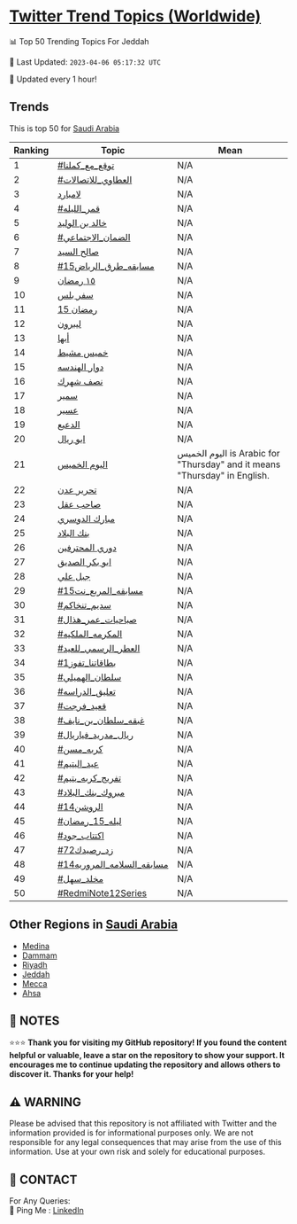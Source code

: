 [Twitter Trend Topics (Worldwide)](https://github.com/ErcinDedeoglu/Twitter-Trend-Topics)
==========


📊 Top 50 Trending Topics For Jeddah

📆 Last Updated: `2023-04-06 05:17:32 UTC`

🔧 Updated every 1 hour!


## Trends

This is top 50 for [Saudi Arabia](</Saudi Arabia>)

| Ranking | Topic | Mean |
| ------- | ------------ | ------------ |
| 1 | [#توقع_مع_كملنا](http://twitter.com/search?q=%23%d8%aa%d9%88%d9%82%d8%b9_%d9%85%d8%b9_%d9%83%d9%85%d9%84%d9%86%d8%a7) | N/A |
| 2 | [#العطاوي_للاتصالات](http://twitter.com/search?q=%23%d8%a7%d9%84%d8%b9%d8%b7%d8%a7%d9%88%d9%8a_%d9%84%d9%84%d8%a7%d8%aa%d8%b5%d8%a7%d9%84%d8%a7%d8%aa) | N/A |
| 3 | [لامبارد](http://twitter.com/search?q=%d9%84%d8%a7%d9%85%d8%a8%d8%a7%d8%b1%d8%af) | N/A |
| 4 | [#قمر_الليله](http://twitter.com/search?q=%23%d9%82%d9%85%d8%b1_%d8%a7%d9%84%d9%84%d9%8a%d9%84%d9%87) | N/A |
| 5 | [خالد بن الوليد](http://twitter.com/search?q=%d8%ae%d8%a7%d9%84%d8%af+%d8%a8%d9%86+%d8%a7%d9%84%d9%88%d9%84%d9%8a%d8%af) | N/A |
| 6 | [#الضمان_الاجتماعي](http://twitter.com/search?q=%23%d8%a7%d9%84%d8%b6%d9%85%d8%a7%d9%86_%d8%a7%d9%84%d8%a7%d8%ac%d8%aa%d9%85%d8%a7%d8%b9%d9%8a) | N/A |
| 7 | [صالح السيد](http://twitter.com/search?q=%d8%b5%d8%a7%d9%84%d8%ad+%d8%a7%d9%84%d8%b3%d9%8a%d8%af) | N/A |
| 8 | [#مسابقه_طرق_الرياض15](http://twitter.com/search?q=%23%d9%85%d8%b3%d8%a7%d8%a8%d9%82%d9%87_%d8%b7%d8%b1%d9%82_%d8%a7%d9%84%d8%b1%d9%8a%d8%a7%d8%b615) | N/A |
| 9 | [١٥ رمضان](http://twitter.com/search?q=%d9%a1%d9%a5+%d8%b1%d9%85%d8%b6%d8%a7%d9%86) | N/A |
| 10 | [سفر بلس](http://twitter.com/search?q=%d8%b3%d9%81%d8%b1+%d8%a8%d9%84%d8%b3) | N/A |
| 11 | [15 رمضان](http://twitter.com/search?q=15+%d8%b1%d9%85%d8%b6%d8%a7%d9%86) | N/A |
| 12 | [ليبرون](http://twitter.com/search?q=%d9%84%d9%8a%d8%a8%d8%b1%d9%88%d9%86) | N/A |
| 13 | [أبها](http://twitter.com/search?q=%d8%a3%d8%a8%d9%87%d8%a7) | N/A |
| 14 | [خميس مشيط](http://twitter.com/search?q=%d8%ae%d9%85%d9%8a%d8%b3+%d9%85%d8%b4%d9%8a%d8%b7) | N/A |
| 15 | [دوار الهندسه](http://twitter.com/search?q=%d8%af%d9%88%d8%a7%d8%b1+%d8%a7%d9%84%d9%87%d9%86%d8%af%d8%b3%d9%87) | N/A |
| 16 | [نصف شهرك](http://twitter.com/search?q=%d9%86%d8%b5%d9%81+%d8%b4%d9%87%d8%b1%d9%83) | N/A |
| 17 | [سمير](http://twitter.com/search?q=%d8%b3%d9%85%d9%8a%d8%b1) | N/A |
| 18 | [عسير](http://twitter.com/search?q=%d8%b9%d8%b3%d9%8a%d8%b1) | N/A |
| 19 | [الدعيع](http://twitter.com/search?q=%d8%a7%d9%84%d8%af%d8%b9%d9%8a%d8%b9) | N/A |
| 20 | [ابو ريال](http://twitter.com/search?q=%d8%a7%d8%a8%d9%88+%d8%b1%d9%8a%d8%a7%d9%84) | N/A |
| 21 | [اليوم الخميس](http://twitter.com/search?q=%d8%a7%d9%84%d9%8a%d9%88%d9%85+%d8%a7%d9%84%d8%ae%d9%85%d9%8a%d8%b3) | اليوم الخميس is Arabic for "Thursday" and it means "Thursday" in English. |
| 22 | [تحرير عدن](http://twitter.com/search?q=%d8%aa%d8%ad%d8%b1%d9%8a%d8%b1+%d8%b9%d8%af%d9%86) | N/A |
| 23 | [صاحب عقل](http://twitter.com/search?q=%d8%b5%d8%a7%d8%ad%d8%a8+%d8%b9%d9%82%d9%84) | N/A |
| 24 | [مبارك الدوسري](http://twitter.com/search?q=%d9%85%d8%a8%d8%a7%d8%b1%d9%83+%d8%a7%d9%84%d8%af%d9%88%d8%b3%d8%b1%d9%8a) | N/A |
| 25 | [بنك البلاد](http://twitter.com/search?q=%d8%a8%d9%86%d9%83+%d8%a7%d9%84%d8%a8%d9%84%d8%a7%d8%af) | N/A |
| 26 | [دوري المحترفين](http://twitter.com/search?q=%d8%af%d9%88%d8%b1%d9%8a+%d8%a7%d9%84%d9%85%d8%ad%d8%aa%d8%b1%d9%81%d9%8a%d9%86) | N/A |
| 27 | [ابو بكر الصديق](http://twitter.com/search?q=%d8%a7%d8%a8%d9%88+%d8%a8%d9%83%d8%b1+%d8%a7%d9%84%d8%b5%d8%af%d9%8a%d9%82) | N/A |
| 28 | [جبل علي](http://twitter.com/search?q=%d8%ac%d8%a8%d9%84+%d8%b9%d9%84%d9%8a) | N/A |
| 29 | [#مسابقه_المربع_نت15](http://twitter.com/search?q=%23%d9%85%d8%b3%d8%a7%d8%a8%d9%82%d9%87_%d8%a7%d9%84%d9%85%d8%b1%d8%a8%d8%b9_%d9%86%d8%aa15) | N/A |
| 30 | [#سديم_تنخاكم](http://twitter.com/search?q=%23%d8%b3%d8%af%d9%8a%d9%85_%d8%aa%d9%86%d8%ae%d8%a7%d9%83%d9%85) | N/A |
| 31 | [#صباحيات_عمر_هذال](http://twitter.com/search?q=%23%d8%b5%d8%a8%d8%a7%d8%ad%d9%8a%d8%a7%d8%aa_%d8%b9%d9%85%d8%b1_%d9%87%d8%b0%d8%a7%d9%84) | N/A |
| 32 | [#المكرمه_الملكيه](http://twitter.com/search?q=%23%d8%a7%d9%84%d9%85%d9%83%d8%b1%d9%85%d9%87_%d8%a7%d9%84%d9%85%d9%84%d9%83%d9%8a%d9%87) | N/A |
| 33 | [#العطر_الرسمي_للعيد](http://twitter.com/search?q=%23%d8%a7%d9%84%d8%b9%d8%b7%d8%b1_%d8%a7%d9%84%d8%b1%d8%b3%d9%85%d9%8a_%d9%84%d9%84%d8%b9%d9%8a%d8%af) | N/A |
| 34 | [#بطاقاتنا_تفوز1](http://twitter.com/search?q=%23%d8%a8%d8%b7%d8%a7%d9%82%d8%a7%d8%aa%d9%86%d8%a7_%d8%aa%d9%81%d9%88%d8%b21) | N/A |
| 35 | [#سلطان_الهميلي](http://twitter.com/search?q=%23%d8%b3%d9%84%d8%b7%d8%a7%d9%86_%d8%a7%d9%84%d9%87%d9%85%d9%8a%d9%84%d9%8a) | N/A |
| 36 | [#تعليق_الدراسه](http://twitter.com/search?q=%23%d8%aa%d8%b9%d9%84%d9%8a%d9%82_%d8%a7%d9%84%d8%af%d8%b1%d8%a7%d8%b3%d9%87) | N/A |
| 37 | [#قعيد_فرجت](http://twitter.com/search?q=%23%d9%82%d8%b9%d9%8a%d8%af_%d9%81%d8%b1%d8%ac%d8%aa) | N/A |
| 38 | [#غبقه_سلطان_بن_نايف](http://twitter.com/search?q=%23%d8%ba%d8%a8%d9%82%d9%87_%d8%b3%d9%84%d8%b7%d8%a7%d9%86_%d8%a8%d9%86_%d9%86%d8%a7%d9%8a%d9%81) | N/A |
| 39 | [#ريال_مدريد_فياريال](http://twitter.com/search?q=%23%d8%b1%d9%8a%d8%a7%d9%84_%d9%85%d8%af%d8%b1%d9%8a%d8%af_%d9%81%d9%8a%d8%a7%d8%b1%d9%8a%d8%a7%d9%84) | N/A |
| 40 | [#كربه_مسن](http://twitter.com/search?q=%23%d9%83%d8%b1%d8%a8%d9%87_%d9%85%d8%b3%d9%86) | N/A |
| 41 | [#عيد_اليتيم](http://twitter.com/search?q=%23%d8%b9%d9%8a%d8%af_%d8%a7%d9%84%d9%8a%d8%aa%d9%8a%d9%85) | N/A |
| 42 | [#تفريج_كربه_يتيم](http://twitter.com/search?q=%23%d8%aa%d9%81%d8%b1%d9%8a%d8%ac_%d9%83%d8%b1%d8%a8%d9%87_%d9%8a%d8%aa%d9%8a%d9%85) | N/A |
| 43 | [#مبروك_بنك_البلاد](http://twitter.com/search?q=%23%d9%85%d8%a8%d8%b1%d9%88%d9%83_%d8%a8%d9%86%d9%83_%d8%a7%d9%84%d8%a8%d9%84%d8%a7%d8%af) | N/A |
| 44 | [#الروشن14](http://twitter.com/search?q=%23%d8%a7%d9%84%d8%b1%d9%88%d8%b4%d9%8614) | N/A |
| 45 | [#ليله_15_رمضان](http://twitter.com/search?q=%23%d9%84%d9%8a%d9%84%d9%87_15_%d8%b1%d9%85%d8%b6%d8%a7%d9%86) | N/A |
| 46 | [#اكتتاب_جود](http://twitter.com/search?q=%23%d8%a7%d9%83%d8%aa%d8%aa%d8%a7%d8%a8_%d8%ac%d9%88%d8%af) | N/A |
| 47 | [#زد_رصيدك72](http://twitter.com/search?q=%23%d8%b2%d8%af_%d8%b1%d8%b5%d9%8a%d8%af%d9%8372) | N/A |
| 48 | [#مسابقه_السلامه_المروريه14](http://twitter.com/search?q=%23%d9%85%d8%b3%d8%a7%d8%a8%d9%82%d9%87_%d8%a7%d9%84%d8%b3%d9%84%d8%a7%d9%85%d9%87_%d8%a7%d9%84%d9%85%d8%b1%d9%88%d8%b1%d9%8a%d9%8714) | N/A |
| 49 | [#مخلد_سهل](http://twitter.com/search?q=%23%d9%85%d8%ae%d9%84%d8%af_%d8%b3%d9%87%d9%84) | N/A |
| 50 | [#RedmiNote12Series](http://twitter.com/search?q=%23RedmiNote12Series) | N/A |



## Other Regions in [Saudi Arabia](</Saudi Arabia>)

* [Medina](</Saudi Arabia/Medina.md>)
* [Dammam](</Saudi Arabia/Dammam.md>)
* [Riyadh](</Saudi Arabia/Riyadh.md>)
* [Jeddah](</Saudi Arabia/Jeddah.md>)
* [Mecca](</Saudi Arabia/Mecca.md>)
* [Ahsa](</Saudi Arabia/Ahsa.md>)



## 📝 NOTES

⭐⭐⭐ **Thank you for visiting my GitHub repository! If you found the content helpful or valuable, leave a star on the repository to show your support. It encourages me to continue updating the repository and allows others to discover it. Thanks for your help!**


## ⚠️ WARNING

Please be advised that this repository is not affiliated with Twitter and the information provided is for informational purposes only. We are not responsible for any legal consequences that may arise from the use of this information. Use at your own risk and solely for educational purposes.


## 📨 CONTACT

 For Any Queries:  
            🏓 Ping Me : [LinkedIn](https://www.linkedin.com/in/ercindedeoglu/)
